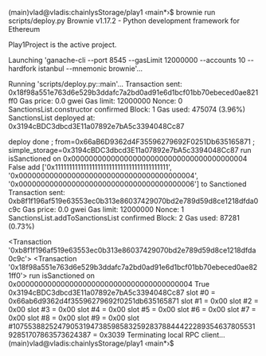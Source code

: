 
(main)vlad@vladis:chainlysStorage/play1 ‹main*›$ brownie run scripts/deploy.py
Brownie v1.17.2 - Python development framework for Ethereum

Play1Project is the active project.

Launching 'ganache-cli --port 8545 --gasLimit 12000000 --accounts 10 --hardfork istanbul --mnemonic brownie'...

Running 'scripts/deploy.py::main'...
Transaction sent: 0x18f98a551e763d6e529b3ddafc7a2bd0ad91e6d1bcf01bb70ebeced0ae821ff0
  Gas price: 0.0 gwei   Gas limit: 12000000   Nonce: 0
  SanctionsList.constructor confirmed   Block: 1   Gas used: 475074 (3.96%)
  SanctionsList deployed at: 0x3194cBDC3dbcd3E11a07892e7bA5c3394048Cc87

deploy done ; from=0x66aB6D9362d4F35596279692F0251Db635165871 ; simple_storage=0x3194cBDC3dbcd3E11a07892e7bA5c3394048Cc87
run isSanctioned on 0x0000000000000000000000000000000000000004
False
add ['0x1111111111111111111111111111111111111111', '0x0000000000000000000000000000000000000004', '0x0000000000000000000000000000000000000006'] to Sanctioned
Transaction sent: 0xb8f1f196af519e63553ec0b313e86037429070bd2e789d59d8ce1218dfda0c9c
  Gas price: 0.0 gwei   Gas limit: 12000000   Nonce: 1
  SanctionsList.addToSanctionsList confirmed   Block: 2   Gas used: 87281 (0.73%)

<Transaction '0xb8f1f196af519e63553ec0b313e86037429070bd2e789d59d8ce1218dfda0c9c'>
<Transaction '0x18f98a551e763d6e529b3ddafc7a2bd0ad91e6d1bcf01bb70ebeced0ae821ff0'>
run isSanctioned on 0x0000000000000000000000000000000000000004
True
0x3194cBDC3dbcd3E11a07892e7bA5c3394048Cc87
slot #0 = 0x66ab6d9362d4f35596279692f0251db635165871
slot #1 = 0x00
slot #2 = 0x00
slot #3 = 0x00
slot #4 = 0x00
slot #5 = 0x00
slot #6 = 0x00
slot #7 = 0x00
slot #8 = 0x00
slot #9 = 0x00
slot #107553882524790531947385985832592837884442228935463780553192851707863573624387 = 0x3039
Terminating local RPC client...
(main)vlad@vladis:chainlysStorage/play1 ‹main*›$ 



